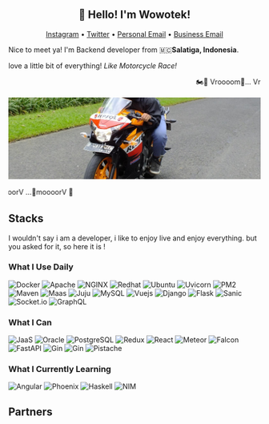 <h2 align="center">👋 Hello! I'm Wowotek!</h2>
<p align="center">
  <a href="https://www.instagram.com/wowotekit">Instagram</a> •
  <a href="https://twitter.com/wo2tek">Twitter</a> •
  <a href="mailto:erlanggaibr2@gmail.com">Personal Email</a> •
  <a href="mailto:erlanggai@dolano.id">Business Email</a>
</p>
<p>Nice to meet ya! I'm Backend developer from 🇲🇨<b>Salatiga, Indonesia</b>.</p>



<p>love a little bit of everything! <i>Like Motorcycle Race!</i></p><marquee>🏍💨 Vroooom💨... Vroooom💨... vVrrroomm💨💨Vroooom💨💨 !!!</marquee>

![top_pic](top_pic.jpg)

<marquee direction="right">!!! 💨💨moooorV💨💨mmoorrrVv ...💨moooorV ...💨moooorV 💨</marquee>

## Stacks
<p align="left">I wouldn't say i am a developer, i like to enjoy live and enjoy everything. but you asked for it, so here it is !</p>

### What I Use Daily
<img alt="Docker" src="https://img.shields.io/badge/-Docker-b?style=for-the-badge&logo=Docker&logoColor=white&color=3ea8c0"/>
<img alt="Apache" src="https://img.shields.io/badge/-Apache-b?style=for-the-badge&logo=Apache&logoColor=white&color=D22128"/>
<img alt="NGINX" src="https://img.shields.io/badge/-NGINX-b?style=for-the-badge&logo=NGINX&logoColor=white&color=269539"/>
<img alt="Redhat" src="https://img.shields.io/badge/-Redhat-b?style=for-the-badge&logo=Red hat&logoColor=white&color=EE0000"/>
<img alt="Ubuntu" src="https://img.shields.io/badge/-Ubuntu-b?style=for-the-badge&logo=ubuntu&logoColor=white&color=E95420"/>
<img alt="Uvicorn" src="https://img.shields.io/badge/-Uvicorn-b?style=for-the-badge&logo=Uvicorn&logoColor=white&color=4287f5"/>
<img alt="PM2" src="https://img.shields.io/badge/-PM2-b?style=for-the-badge&logo=Uvicorn&logoColor=white&color=010101"/>
<img alt="Maven" src="https://img.shields.io/badge/-Maven-b?style=for-the-badge&logo=Apache Maven&logoColor=white&color=D22128"/>
<img alt="Maas" src="https://img.shields.io/badge/-MaaS-b?style=for-the-badge&logo=MaaS&logoColor=white&color=E95420"/>
<img alt="Juju" src="https://img.shields.io/badge/Juju-Canonical-b?style=for-the-badge&logo=Juju&logoColor=white&color=E95420"/>
<img alt="MySQL" src="https://img.shields.io/badge/-MySQL-b?style=for-the-badge&logo=MySQL&logoColor=white&color=4479A1"/>
<img alt="Vuejs" src="https://img.shields.io/badge/-Vue-b?style=for-the-badge&logo=Vue.js&logoColor=white&color=4FC08D"/>
<img alt="Django" src="https://img.shields.io/badge/-Django-b?style=for-the-badge&logo=Django&logoColor=white&color=092E20"/>
<img alt="Flask" src="https://img.shields.io/badge/-Flask-b?style=for-the-badge&logo=Flask&logoColor=white&color=000000"/>
<img alt="Sanic" src="https://img.shields.io/badge/Sanic-Python-b?style=for-the-badge&logo=Sanic&logoColor=white&color=3776AB"/>
<img alt="Socket.io" src="https://img.shields.io/badge/-Socket.IO-b?style=for-the-badge&logo=Socket.io&logoColor=white&color=010101"/>
<img alt="GraphQL" src="https://img.shields.io/badge/-GraphQL-b?style=for-the-badge&logo=GraphQL&logoColor=white&color=E10098"/>

### What I Can
<img alt="JaaS" src="https://img.shields.io/badge/JaaS-Canonical-b?style=for-the-badge&logo=JaaS&logoColor=white&color=E95420"/>
<img alt="Oracle" src="https://img.shields.io/badge/-Oracle-b?style=for-the-badge&logo=Oracle&logoColor=white&color=F80000"/>
<img alt="PostgreSQL" src="https://img.shields.io/badge/-PostgreSQL-b?style=for-the-badge&logo=PostgreSQL&logoColor=white&color=336791"/>
<img alt="Redux" src="https://img.shields.io/badge/-Redux-b?style=for-the-badge&logo=Redux&logoColor=white&color=764ABC"/>
<img alt="React" src="https://img.shields.io/badge/-React-a?style=for-the-badge&logo=react&logoColor=white&color=61DAFB"/>
<img alt="Meteor" src="https://img.shields.io/badge/-Meteor-b?style=for-the-badge&logo=Meteor&logoColor=white&color=DE4F4F"/>
<img alt="Falcon" src="https://img.shields.io/badge/Falcon-Python-b?style=for-the-badge&logo=Python&logoColor=white&color=3776AB"/>
<img alt="FastAPI" src="https://img.shields.io/badge/FastAPI-Python-b?style=for-the-badge&logo=Python&logoColor=white&color=3776AB"/>
<img alt="Gin" src="https://img.shields.io/badge/Gin-Go-b?style=for-the-badge&logo=Go&logoColor=white&color=3ea8c0"/>
<img alt="Gin" src="https://img.shields.io/badge/Gorilla-Go-b?style=for-the-badge&logo=Go&logoColor=white&color=3ea8c0"/>
<img alt="Pistache" src="https://img.shields.io/badge/Pistache-C++-b?style=for-the-badge&logo=C++&logoColor=white&color=3ea8c0"/>

### What I Currently Learning
<img alt="Angular" src="https://img.shields.io/badge/Angular-TypeScript-b?style=for-the-badge&logo=Angular&logoColor=white&color=007ACC"/>
<img alt="Phoenix" src="https://img.shields.io/badge/Phoenix-Elixir-b?style=for-the-badge&logo=Elixir&logoColor=white&color=4B275F"/>
<img alt="Haskell" src="https://img.shields.io/badge/-Haskell-b?style=for-the-badge&logo=Haskell&logoColor=white&color=5D4F85"/>
<img alt="NIM" src="https://img.shields.io/badge/-Nim-b?style=for-the-badge&logo=Nim&logoColor=white&color=EED842"/>

## Partners
